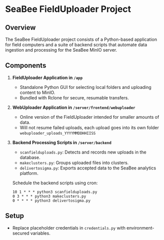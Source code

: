 # SeaBee FieldUploader Project

## Overview
The SeaBee FieldUploader project consists of a Python-based application for field computers and a suite of backend scripts that automate data ingestion and processing for the SeaBee MinIO server.

## Components
1. **FieldUploader Application in `/app`**  
   - Standalone Python GUI for selecting local folders and uploading content to MinIO.  
   - Bundled with Rclone for secure, resumable transfers.

2. **WebUploader Application in `/server/frontend/webuploader`**
   - Online version of the FieldUploader intended for smaller amounts of data.
   - Will not resume failed uploads, each upload goes into its own folder `webuploader_uploads_YYYYMMDDHHIISS`


3. **Backend Processing Scripts in `/server/backend`**  
   - `scanfielduploads.py`: Detects and records new uploads in the database.  
   - `makeclusters.py`: Groups uploaded files into clusters.  
   - `delivertosigma.py`: Exports accepted data to the SeaBee analytics platform.

   Schedule the backend scripts using cron:
   ```
   10 1 * * * python3 scanfielduploads.py
   0 3 * * * python3 makeclusters.py
   0 * * * * python3 delivertosigma.py
   ```


## Setup
- Replace placeholder credentials in `credentials.py` with environment-secured variables.   
